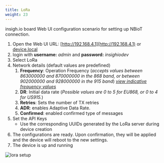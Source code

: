 ```yaml
---
title: LoRa
weight: 23
---
```


insigh.io board Web UI configuration scenario for setting up NBioT connection.

1. Open the Web UI URL: [http://192.168.4.1](http://192.168.4.1) or [device.local](http://device.local)
1. login with **username:** _admin_ and **password:** _insighiodev_
1. Select LoRa
1. Network details (default values are predefined)
   1. **Frequency**: Operation Frequency (_accepts values between 863000000 and 870000000 in the 868 band, or between 902000000 and 928000000 in the 915 band_) [_view indicative frequency values_](https://www.thethingsnetwork.org/docs/lorawan/frequencies-by-country.html)
   1. **DR**: Initial data rate (_Possible values are 0 to 5 for EU868, or 0 to 4 for US915._)
   1. **Retries**: Sets the number of TX retries
   1. **ADR**: enables Adaptive Data Rate.
   1. **Confirmed**: enabled confirmed type of messages
1. Set the API Keys
   - Use the corresponding UUIDs generated by the LoRa server during device creation
1. The configurations are ready. Upon confirmation, they will be applied and the device will reboot to the new settings.
1. The device is up and running

![lora setup](/images/webui-lora.gif?width=50pc)
